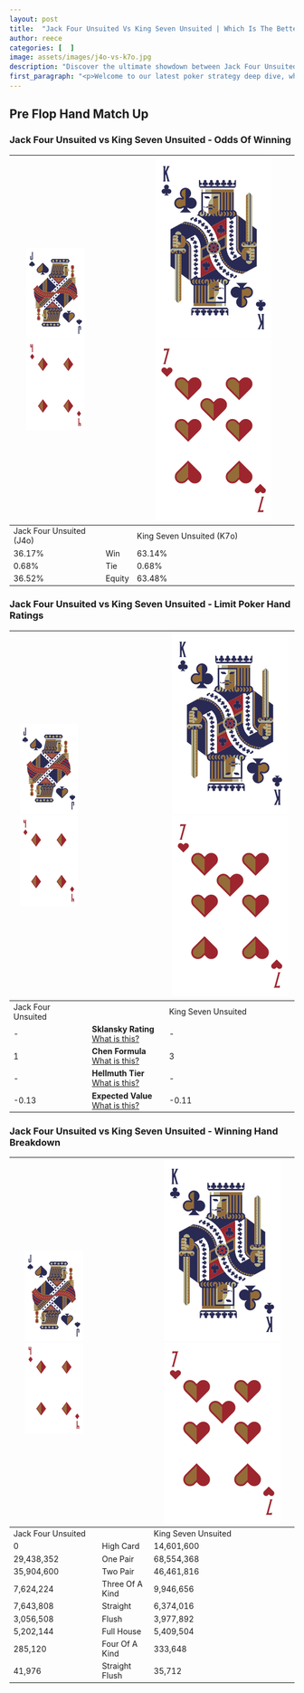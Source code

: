 ```yaml
---
layout: post
title:  "Jack Four Unsuited Vs King Seven Unsuited | Which Is The Better Hand In Poker? A Complete Guide"
author: reece
categories: [  ]
image: assets/images/j4o-vs-k7o.jpg
description: "Discover the ultimate showdown between Jack Four Unsuited and King Seven Unsuited in poker! Uncover the odds, strategies, and scenarios where one hand triumphs over the other. Get ready to up your poker game with this thrilling analysis."
first_paragraph: "<p>Welcome to our latest poker strategy deep dive, where we're pitting two distinct hands against each other in a high-stakes showdown: Jack Four Unsuited vs King Seven Unsuited.</p><p>In the dynamic world of poker, every decision counts, and knowing which hand holds the upper hand is key to your success at the table.</p><p>In this article, we'll dissect these two hands, explore the scenarios where one dominates the other, and equip you with the knowledge to make strategic choices that can tip the odds in your favor.</p><p>Get ready to unravel the intriguing dynamics of these poker hands and elevate your game to new heights.</p>"
---
```




[comment]: # (sp0)

## Pre Flop Hand Match Up

<div class="table hand-ratings" markdown="1"> 



### Jack Four Unsuited vs King Seven Unsuited - Odds Of Winning


    
| ![image info](assets/images/hand1/J.png) ![image info](assets/images/hand1/4o.png) |  | ![image info](assets/images/hand2/K.png) ![image info](assets/images/hand2/7o.png) |
| -------- | -------- | -------- |
| Jack Four Unsuited (J4o) |  | King Seven Unsuited (K7o) |
| 36.17% | Win | 63.14% |
| 0.68% | Tie | 0.68% |
| 36.52% | Equity | 63.48% |




[comment]: # (sp1)



### Jack Four Unsuited vs King Seven Unsuited - Limit Poker Hand Ratings


    
| ![image info](assets/images/hand1/J.png) ![image info](assets/images/hand1/4o.png) |  | ![image info](assets/images/hand2/K.png) ![image info](assets/images/hand2/7o.png) |
| -------- | -------- | -------- |
| Jack Four Unsuited |  | King Seven Unsuited |
| - | **Sklansky Rating** [What is this?](/sklansky-rating-explained) | - |
| 1 | **Chen Formula** [What is this?](/chen-formula-explained) | 3 |
| - | **Hellmuth Tier** [What is this?](/Hellmuth-tier-explained) | - |
| -0.13 | **Expected Value** [What is this?](/expected-value-explained) | -0.11 |




[comment]: # (sp2)



### Jack Four Unsuited vs King Seven Unsuited - Winning Hand Breakdown


    
| ![image info](assets/images/hand1/J.png) ![image info](assets/images/hand1/4o.png) |  | ![image info](assets/images/hand2/K.png) ![image info](assets/images/hand2/7o.png) |
| -------- | -------- | -------- |
| Jack Four Unsuited |  | King Seven Unsuited |
| 0 | High Card | 14,601,600 |
| 29,438,352 | One Pair | 68,554,368 |
| 35,904,600 | Two Pair | 46,461,816 |
| 7,624,224 | Three Of A Kind | 9,946,656 |
| 7,643,808 | Straight | 6,374,016 |
| 3,056,508 | Flush | 3,977,892 |
| 5,202,144 | Full House | 5,409,504 |
| 285,120 | Four Of A Kind | 333,648 |
| 41,976 | Straight Flush | 35,712 |




[comment]: # (sp3)



</div>

[comment]: # (sp4)



[comment]: # (sp5)

